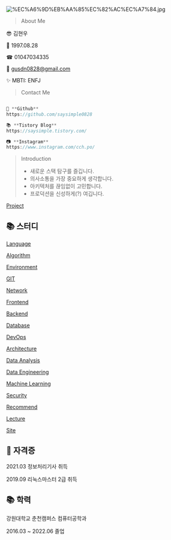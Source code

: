 ![%EC%A6%9D%EB%AA%85%EC%82%AC%EC%A7%84.jpg](https://prod-files-secure.s3.us-west-2.amazonaws.com/2650c313-5343-4bb5-a7c4-3e2c143c6d25/6057f8ef-45bd-4314-9ff7-a7a0810ce977/ECA69DEBAA85EC82ACECA784.jpg)

> About Me
> 

😎 김현우

🍰 1997.08.28

☎ 01047034335

📧 gusdn0828@gmail.com

✨ MBTI: ENFJ

> Contact Me
> 

```rust

🐶 **Github**
https://github.com/saysimple0828

📚 **Tistory Blog**
https://saysimple.tistory.com/

📷 **Instagram**
https://www.instagram.com/cch.po/
```

> Introduction
> 
> - 새로운 스택 탐구를 즐깁니다.
> - 의사소통을 가장 중요하게 생각합니다.
> - 아키텍처를 끊임없이 고민합니다.
> - 프로덕션을 신성하게(?) 여깁니다.

[Project](https://www.notion.so/c0d17eb7d3c849f3bf36b11e628bad86?pvs=21)

## 📚 스터디

[Language](https://www.notion.so/Language-7c332a8377604dba9371f8cc531862c7?pvs=21)

[Algorithm](https://www.notion.so/Algorithm-4b5940581d754271b0bb0193c5414b86?pvs=21)

[Environment](https://www.notion.so/Environment-63c32f8883104dd5880166ffd472dc3b?pvs=21)

[GIT](https://www.notion.so/GIT-f5f2a8d869d146c2bc0f8406430da596?pvs=21)

[Network](https://www.notion.so/Network-459eae2c733a4ef98c73a02c0c484447?pvs=21)

[Frontend](https://www.notion.so/Frontend-84d6867fedb842dca32f15a473ec0328?pvs=21)

[Backend ](https://www.notion.so/Backend-473f11a80ab249498eac6057613081c4?pvs=21)

[Database](https://www.notion.so/Database-36c1459f726b432bb9f2989212434428?pvs=21)

[DevOps](https://www.notion.so/DevOps-8ad630628d734197aa0cf145364d5db8?pvs=21)

[Architecture](https://www.notion.so/Architecture-f52be375bf24474ba656f379c5752162?pvs=21)

[Data Analysis](https://www.notion.so/Data-Analysis-fe5720e27f3b433fbfc3e6f9195e1e59?pvs=21)

[Data Engineering](https://www.notion.so/Data-Engineering-6df891d999b84279966a6f73d30810fe?pvs=21)

[Machine Learning](https://www.notion.so/Machine-Learning-9f3da33298ba4db7a99462bd9c21b027?pvs=21)

[Security](https://www.notion.so/Security-8b95d66f5d4643adb86303c879cbd028?pvs=21)

[Recommend](https://www.notion.so/Recommend-d11243f91b6049dabf6b34ac6f1f8bc7?pvs=21)

[Lecture](https://www.notion.so/Lecture-94a7c35899e743f9a0848dd59e9380fa?pvs=21)

[Site](https://www.notion.so/Site-26c3a540aaa44d5ca1a0971cd813ca21?pvs=21)

## 📗 자격증

2021.03 정보처리기사 취득

2019.09 리눅스마스터 2급 취득

## 📚 학력

강원대학교 춘천캠퍼스 컴퓨터공학과

2016.03 ~ 2022.06 졸업
